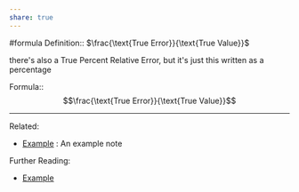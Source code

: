 ```yaml
---
share: true
---
```


#formula
Definition:: $\frac{\text{True Error}}{\text{True Value}}$

there's also a True Percent Relative Error, but it's just this written as a percentage

Formula:: $$\frac{\text{True Error}}{\text{True Value}}$$

---
Related:
- [Example](./Example.md) : An example note

Further Reading:
- [Example](./Example.md)
